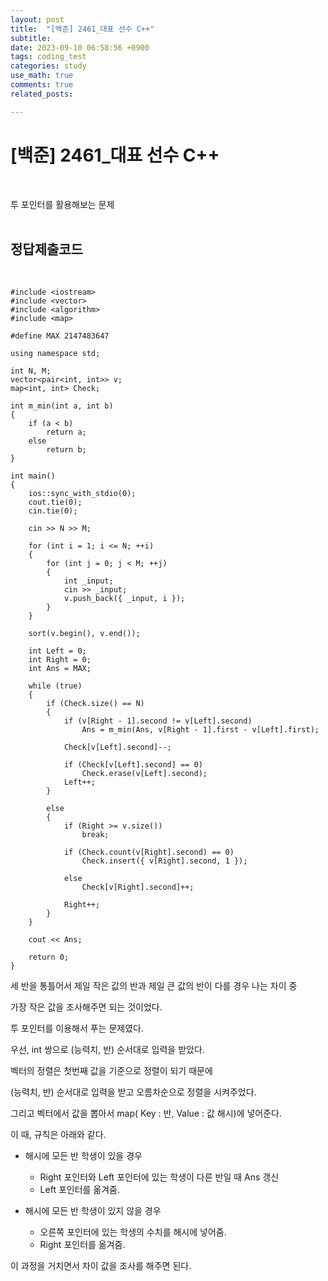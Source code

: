 ```yaml
---
layout: post
title:  "[백준] 2461_대표 선수 C++"
subtitle:   
date: 2023-09-10 06:58:56 +0900
tags: coding_test
categories: study
use_math: true
comments: true
related_posts:

---
```


# [백준] 2461_대표 선수 C++<br/>
<br/>

투 포인터를 활용해보는 문제<br/>
<br/>

## 정답제출코드<br/>
<br/>

```
#include <iostream>
#include <vector>
#include <algorithm>
#include <map>

#define MAX 2147483647

using namespace std;

int N, M;
vector<pair<int, int>> v;
map<int, int> Check;

int m_min(int a, int b)
{
	if (a < b)
		return a;
	else
		return b;
}

int main()
{
	ios::sync_with_stdio(0);
	cout.tie(0);
	cin.tie(0);

	cin >> N >> M;

	for (int i = 1; i <= N; ++i)
	{
		for (int j = 0; j < M; ++j)
		{
			int _input;
			cin >> _input;
			v.push_back({ _input, i });
		}
	}

	sort(v.begin(), v.end());

	int Left = 0;
	int Right = 0;
	int Ans = MAX;

	while (true)
	{
		if (Check.size() == N)
		{
			if (v[Right - 1].second != v[Left].second)
				Ans = m_min(Ans, v[Right - 1].first - v[Left].first);

			Check[v[Left].second]--;

			if (Check[v[Left].second] == 0)
				Check.erase(v[Left].second);
			Left++;
		}

		else
		{
			if (Right >= v.size())
				break;

			if (Check.count(v[Right].second) == 0)
				Check.insert({ v[Right].second, 1 });

			else
				Check[v[Right].second]++;

			Right++;
		}
	}

	cout << Ans;

	return 0;
}
```

세 반을 통틀어서 제일 작은 값의 반과 제일 큰 값의 반이 다를 경우 나는 차이 중

가장 작은 값을 조사해주면 되는 것이었다.<br/>

투 포인터를 이용해서 푸는 문제였다.<br/>

우선, int 쌍으로 (능력치, 반) 순서대로 입력을 받았다.<br/>

벡터의 정렬은 첫번째 값을 기준으로 정렬이 되기 때문에<br/>

(능력치, 반) 순서대로 입력을 받고 오름차순으로 정렬을 시켜주었다.<br/>

그리고 벡터에서 값을 뽑아서 map( Key : 반, Value : 값 해시)에 넣어준다.<br/>

이 때, 규칙은 아래와 같다.

- 해시에 모든 반 학생이 있을 경우
	+ Right 포인터와 Left 포인터에 있는 학생이 다른 반일 때 Ans 갱신
	+ Left 포인터를 옮겨줌.

- 해시에 모든 반 학생이 있지 않을 경우
	+ 오른쪽 포인터에 있는 학생의 수치를 해시에 넣어줌.
	+ Right 포인터를 옮겨줌.

이 과정을 거치면서 차이 값을 조사를 해주면 된다.<br/>